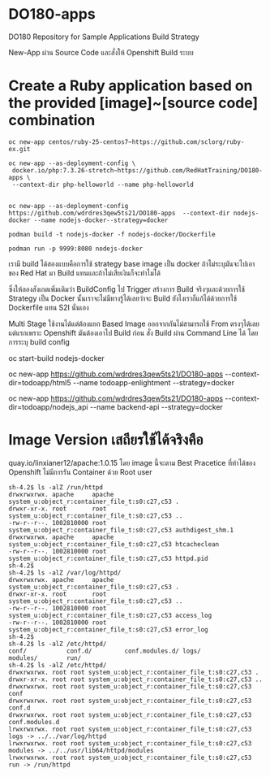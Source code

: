 # DO180-apps
DO180 Repository for Sample Applications
Build Strategy  

New-App ผ่าน Source Code และสั่งให้ Openshift Build ระบบ


# Create a Ruby application based on the provided [image]~[source code] combination
```
oc new-app centos/ruby-25-centos7~https://github.com/sclorg/ruby-ex.git

oc new-app --as-deployment-config \
 docker.io/php:7.3.26-stretch~https://github.com/RedHatTraining/DO180-apps \
 --context-dir php-helloworld --name php-helloworld


oc new-app --as-deployment-config  https://github.com/wdrdres3qew5ts21/DO180-apps  --context-dir nodejs-docker --name nodejs-docker--strategy=docker

podman build -t nodejs-docker -f nodejs-docker/Dockerfile

podman run -p 9999:8080 nodejs-docker
```

เรามี build ได้สองแบบคือการใช้ strategy base image เป็น docker ถ้าไม่ระบุมันจะไปเอาของ Red Hat มา Build แทนและถ้าไม่เสียเงินก็จะทำไมไ่ด้

ซึ่งให้ลองสังเกตเพิ่มเติมว่า BuildConfig ไป Trigger สร้างการ Build จริงๆและด้วยการใช้ Strategy เป็น Docker นั้นเราจะไม่มีทางรู้ได้เลยว่าจะ Build ยังไงเราก็แก้ได้ด้วยการใช้ Dockerfile แทน S2I นั่นเอง

Multi Stage ใช้งานได้แต่ต้องแยก Based Image ออกจากกันไม่สามารถใช้ From ตรงๆได้เลยแต่แรกเพราะ Openshift มันต้องเอาไป Build ก่อน
สั่ง Build ผ่าน Command Line ได้ โดยการระบุ build config

oc start-build nodejs-docker


oc new-app https://github.com/wdrdres3qew5ts21/DO180-apps --context-dir=todoapp/html5    --name  todoapp-enlightment --strategy=docker

oc new-app https://github.com/wdrdres3qew5ts21/DO180-apps --context-dir=todoapp/nodejs_api   --name  backend-api --strategy=docker


# Image Version เสถียรใช้ได้จริงคือ
quay.io/linxianer12/apache:1.0.15
โดย image นี้จะตาม Best Pracetice ที่ทำได้ของ Openshift ไม่มีการรัน Container ด้วย Root user 
```
sh-4.2$ ls -alZ /run/httpd
drwxrwxrwx. apache     apache system_u:object_r:container_file_t:s0:c27,c53 .
drwxr-xr-x. root       root   system_u:object_r:container_file_t:s0:c27,c53 ..
-rw-r--r--. 1002810000 root   system_u:object_r:container_file_t:s0:c27,c53 authdigest_shm.1
drwxrwxrwx. apache     apache system_u:object_r:container_file_t:s0:c27,c53 htcacheclean
-rw-r--r--. 1002810000 root   system_u:object_r:container_file_t:s0:c27,c53 httpd.pid
sh-4.2$ 
sh-4.2$ ls -alZ /var/log/httpd/
drwxrwxrwx. apache     apache system_u:object_r:container_file_t:s0:c27,c53 .
drwxr-xr-x. root       root   system_u:object_r:container_file_t:s0:c27,c53 ..
-rw-r--r--. 1002810000 root   system_u:object_r:container_file_t:s0:c27,c53 access_log
-rw-r--r--. 1002810000 root   system_u:object_r:container_file_t:s0:c27,c53 error_log
sh-4.2$ 
sh-4.2$ ls -alZ /etc/httpd/
conf/           conf.d/         conf.modules.d/ logs/           modules/        run/            
sh-4.2$ ls -alZ /etc/httpd/
drwxrwxrwx. root root system_u:object_r:container_file_t:s0:c27,c53 .
drwxr-xr-x. root root system_u:object_r:container_file_t:s0:c27,c53 ..
drwxrwxrwx. root root system_u:object_r:container_file_t:s0:c27,c53 conf
drwxrwxrwx. root root system_u:object_r:container_file_t:s0:c27,c53 conf.d
drwxrwxrwx. root root system_u:object_r:container_file_t:s0:c27,c53 conf.modules.d
lrwxrwxrwx. root root system_u:object_r:container_file_t:s0:c27,c53 logs -> ../../var/log/httpd
lrwxrwxrwx. root root system_u:object_r:container_file_t:s0:c27,c53 modules -> ../../usr/lib64/httpd/modules
lrwxrwxrwx. root root system_u:object_r:container_file_t:s0:c27,c53 run -> /run/httpd
```
